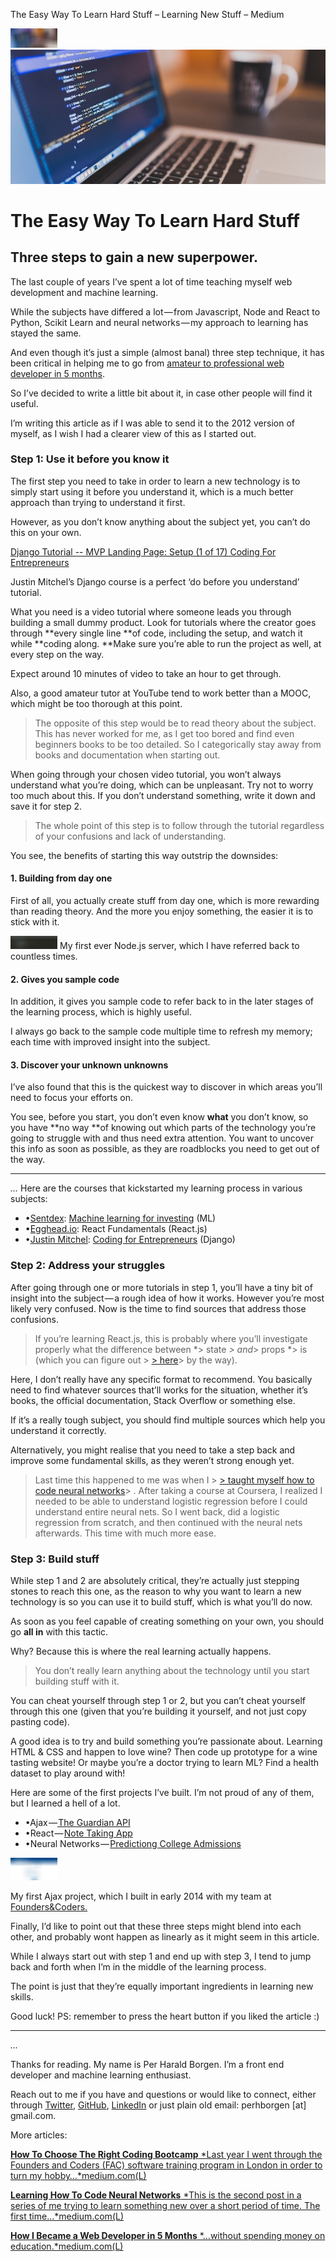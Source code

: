 The Easy Way To Learn Hard Stuff – Learning New Stuff – Medium

![](../_resources/9cbb4ca99219c8da226e236207e0a5a5.png)![1*2q1YNBxgiFJd4xeZFKPUtg.jpeg](../_resources/a4de416408a622e767dc74c4374a445b.jpg)

# The Easy Way To Learn Hard Stuff

## Three steps to gain a new superpower.

The last couple of years I’ve spent a lot of time teaching myself web development and machine learning.

While the subjects have differed a lot — from Javascript, Node and React to Python, Scikit Learn and neural networks — my approach to learning has stayed the same.

And even though it’s just a simple (almost banal) three step technique, it has been critical in helping me to go from [amateur to professional web developer in 5 months](https://medium.com/learning-new-stuff/from-non-technical-to-hired-in-5-months-d010f601b1bc#.isfnq8t1m).

So I’ve decided to write a little bit about it, in case other people will find it useful.

I’m writing this article as if I was able to send it to the 2012 version of myself, as I wish I had a clearer view of this as I started out.

### Step 1: Use it before you know it

The first step you need to take in order to learn a new technology is to simply start using it before you understand it, which is a much better approach than trying to understand it first.

However, as you don’t know anything about the subject yet, you can’t do this on your own.

[Django Tutorial -- MVP Landing Page: Setup (1 of 17) Coding For Entrepreneurs](https://www.youtube.com/watch?v=d1UyEc6zIlw)

Justin Mitchel’s Django course is a perfect ‘do before you understand’ tutorial.

What you need is a video tutorial where someone leads you through building a small dummy product. Look for tutorials where the creator goes through **every single line **of code, including the setup, and watch it while **coding along. **Make sure you’re able to run the project as well, at every step on the way.

Expect around 10 minutes of video to take an hour to get through.

Also, a good amateur tutor at YouTube tend to work better than a MOOC, which might be too thorough at this point.

> The opposite of this step would be to read theory about the subject. This has never worked for me, as I get too bored and find even beginners books to be too detailed. So I categorically stay away from books and documentation when starting out.

When going through your chosen video tutorial, you won’t always understand what you’re doing, which can be unpleasant. Try not to worry too much about this. If you don’t understand something, write it down and save it for step 2.

> The whole point of this step is to follow through the tutorial regardless of your confusions and lack of understanding.

You see, the benefits of starting this way outstrip the downsides:

#### 1. Building from day one

First of all, you actually create stuff from day one, which is more rewarding than reading theory. And the more you enjoy something, the easier it is to stick with it.

![](../_resources/3c762a22eaa9ce69b889b02db1c2a9e9.png)
My first ever Node.js server, which I have referred back to countless times.

#### **2. Gives you sample code**

In addition, it gives you sample code to refer back to in the later stages of the learning process, which is highly useful.

I always go back to the sample code multiple time to refresh my memory; each time with improved insight into the subject.

#### 3. Discover your unknown unknowns

I’ve also found that this is the quickest way to discover in which areas you’ll need to focus your efforts on.

You see, before you start, you don’t even know **what** you don’t know, so you have **no way **of knowing out which parts of the technology you’re going to struggle with and thus need extra attention. You want to uncover this info as soon as possible, as they are roadblocks you need to get out of the way.

* * *

*...*
Here are the courses that kickstarted my learning process in various subjects:

- •[Sentdex](https://medium.com/@Sentdex): [Machine learning for investing](https://www.youtube.com/playlist?list=PLQVvvaa0QuDd0flgGphKCej-9jp-QdzZ3) (ML)
- •[Egghead.io](https://twitter.com/eggheadio): React Fundamentals (React.js)
- •[Justin Mitchel](https://twitter.com/justinmitchel): [Coding for Entrepreneurs](https://www.codingforentrepreneurs.com/) (Django)

### Step 2: Address your struggles

After going through one or more tutorials in step 1, you’ll have a tiny bit of insight into the subject — a rough idea of how it works. However you’re most likely very confused. Now is the time to find sources that address those confusions.

> If you’re learning React.js, this is probably where you’ll investigate properly what the difference between *> state *> and*>  props *> is (which you can figure out > [> here](https://medium.com/learning-new-stuff/learn-react-js-in-7-min-92a1ef023003#.sl1yxfy7w)>  by the way).

Here, I don’t really have any specific format to recommend. You basically need to find whatever sources that’ll works for the situation, whether it’s books, the official documentation, Stack Overflow or something else.

If it’s a really tough subject, you should find multiple sources which help you understand it correctly.

Alternatively, you might realise that you need to take a step back and improve some fundamental skills, as they weren’t strong enough yet.

> Last time this happened to me was when I > [> taught myself how to code neural networks](https://medium.com/learning-new-stuff/how-to-learn-neural-networks-758b78f2736e#.tb2zozn04)> . After taking a course at Coursera, I realized I needed to be able to understand logistic regression before I could understand entire neural nets. So I went back, did a logistic regression from scratch, and then continued with the neural nets afterwards. This time with much more ease.

### Step 3: Build stuff

While step 1 and 2 are absolutely critical, they’re actually just stepping stones to reach this one, as the reason to why you want to learn a new technology is so you can use it to build stuff, which is what you’ll do now.

As soon as you feel capable of creating something on your own, you should go **all in** with this tactic.

Why? Because this is where the real learning actually happens.

> You don’t really learn anything about the technology until you start building stuff with it.

You can cheat yourself through step 1 or 2, but you can’t cheat yourself through this one (given that you’re building it yourself, and not just copy pasting code).

A good idea is to try and build something you’re passionate about. Learning HTML & CSS and happen to love wine? Then code up prototype for a wine tasting website! Or maybe you’re a doctor trying to learn ML? Find a health dataset to play around with!

Here are some of the first projects I’ve built. I’m not proud of any of them, but I learned a hell of a lot.

- •Ajax —[ The Guardian API](https://github.com/foundry-matrix/The-Guardian)
- •React — [Note Taking App](https://github.com/foundry-matrix/NoteTakingApp)
- •Neural Networks — [Predictiong College Admissions](https://github.com/perborgen/NeuralNetworkNoob)

![](../_resources/27c90b452b9775ec06a1779946ae78f2.png)

My first Ajax project, which I built in early 2014 with my team at [Founders&Coders.](http://www.foundersandcoders.com/)

Finally, I’d like to point out that these three steps might blend into each other, and probably wont happen as linearly as it might seem in this article.

While I always start out with step 1 and end up with step 3, I tend to jump back and forth when I’m in the middle of the learning process.

The point is just that they’re equally important ingredients in learning new skills.

Good luck!
PS: remember to press the heart button if you liked the article :)

* * *

*...*

Thanks for reading. My name is Per Harald Borgen. I’m a front end developer and machine learning enthusiast.

Reach out to me if you have and questions or would like to connect, either through [Twitter](http://twitter.com/perborgen), [GitHub](https://github.com/perborgen), [LinkedIn](https://no.linkedin.com/in/per-harald-borgen-b3901327) or just plain old email: perhborgen [at] gmail.com.

More articles:

[**How To Choose The Right Coding Bootcamp** *Last year I went through the Founders and Coders (FAC) software training program in London in order to turn my hobby…*medium.com](https://medium.com/p/364efd35a63c)[(L)](https://medium.com/p/364efd35a63c)

[**Learning How To Code Neural Networks** *This is the second post in a series of me trying to learn something new over a short period of time. The first time…*medium.com](https://medium.com/p/758b78f2736e)[(L)](https://medium.com/p/758b78f2736e)

[**How I Became a Web Developer in 5 Months** *…without spending money on education.*medium.com](https://medium.com/p/d010f601b1bc)[(L)](https://medium.com/p/d010f601b1bc)
